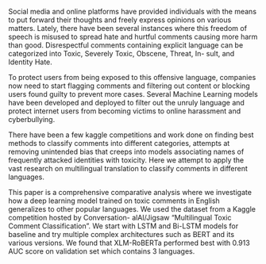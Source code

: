Social media and online platforms have provided individuals
with the means to put forward their thoughts and freely express
opinions on various matters. Lately, there have been several
instances where this freedom of speech is misused to spread
hate and hurtful comments causing more harm than good.
Disrespectful comments containing explicit language can be
categorized into Toxic, Severely Toxic, Obscene, Threat, In-
sult, and Identity Hate.

To protect users from being exposed to this offensive
language, companies now need to start flagging comments
and filtering out content or blocking users found guilty to
prevent more cases. Several Machine Learning models have
been developed and deployed to filter out the unruly language
and protect internet users from becoming victims to online
harassment and cyberbullying.

There have been a few kaggle competitions and work done
on finding best methods to classify comments into different
categories, attempts at removing unintended bias that creeps
into models associating names of frequently attacked identities
with toxicity. Here we attempt to apply the vast research
on multilingual translation to classify comments in different
languages.

This paper is a comprehensive comparative analysis where we
investigate how a deep learning model trained on toxic comments
in English generalizes to other popular languages. We used
the dataset from a Kaggle competition hosted by Conversation-
alAI/Jigsaw “Multilingual Toxic Comment Classification”.
We start with LSTM and Bi-LSTM models for baseline and
try multiple complex architectures such as BERT and its various
versions. We found that XLM-RoBERTa performed best with
0.913 AUC score on validation set which contains 3 languages.
